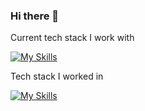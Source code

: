 ### Hi there 👋


Current tech stack I work with

[![My Skills](https://skillicons.dev/icons?i=net,csharp,js,ts,vue,mongodb,mssql,azure)](https://skillicons.dev)

Tech stack I worked in

[![My Skills](https://skillicons.dev/icons?i=java,spring,angular,postgres,mongodb)](https://skillicons.dev)
 
